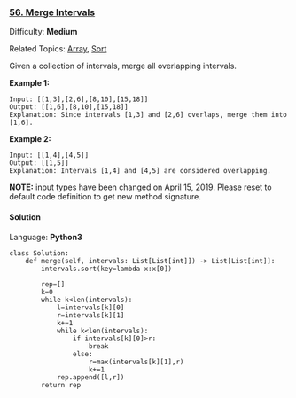### [56\. Merge Intervals](https://leetcode.com/problems/merge-intervals/)

Difficulty: **Medium**  

Related Topics: [Array](https://leetcode.com/tag/array/), [Sort](https://leetcode.com/tag/sort/)


Given a collection of intervals, merge all overlapping intervals.

**Example 1:**

```
Input: [[1,3],[2,6],[8,10],[15,18]]
Output: [[1,6],[8,10],[15,18]]
Explanation: Since intervals [1,3] and [2,6] overlaps, merge them into [1,6].
```

**Example 2:**

```
Input: [[1,4],[4,5]]
Output: [[1,5]]
Explanation: Intervals [1,4] and [4,5] are considered overlapping.
```

**NOTE:** input types have been changed on April 15, 2019\. Please reset to default code definition to get new method signature.


#### Solution

Language: **Python3**

```python3
class Solution:
    def merge(self, intervals: List[List[int]]) -> List[List[int]]:
        intervals.sort(key=lambda x:x[0])
        
        rep=[]
        k=0
        while k<len(intervals):
            l=intervals[k][0]
            r=intervals[k][1]
            k+=1
            while k<len(intervals):
                if intervals[k][0]>r:
                    break
                else:
                    r=max(intervals[k][1],r)
                    k+=1
            rep.append([l,r])
        return rep
```
